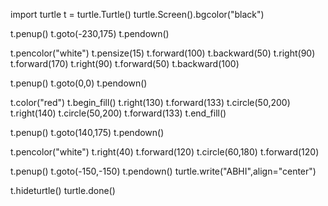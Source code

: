 import turtle
t = turtle.Turtle()
turtle.Screen().bgcolor("black")

t.penup()
t.goto(-230,175)
t.pendown()

t.pencolor("white")
t.pensize(15)
t.forward(100)
t.backward(50)
t.right(90)
t.forward(170)
t.right(90)
t.forward(50)
t.backward(100)

t.penup()
t.goto(0,0)
t.pendown()

t.color("red")
t.begin_fill()
t.right(130)
t.forward(133)
t.circle(50,200)
t.right(140)
t.circle(50,200)
t.forward(133)
t.end_fill()

t.penup()
t.goto(140,175)
t.pendown()

t.pencolor("white")
t.right(40)
t.forward(120)
t.circle(60,180)
t.forward(120)

t.penup()
t.goto(-150,-150)
t.pendown()
turtle.write("ABHI",align="center")

t.hideturtle()
turtle.done()



